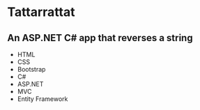 ﻿# Tattarrattat

## An ASP.NET C# app that reverses a string

- HTML
- CSS
- Bootstrap
- C#
- ASP.NET
- MVC
- Entity Framework